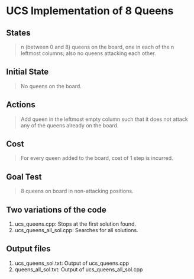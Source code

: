 # UCS Implementation of 8 Queens
## States
<blockquote>n (between 0 and 8) queens on the board, one in each of the n leftmost columns; also no queens attacking each other.</blockquote>

## Initial State
<blockquote>No queens on the board.</blockquote>

## Actions
<blockquote>Add queen in the leftmost empty column such that it does not attack any of the queens already on the board.</blockquote>

## Cost
<blockquote>For every queen added to the board, cost of 1 step is incurred.</blockquote>

## Goal Test
<blockquote>8 queens on board in non-attacking positions.</blockquote>

## Two variations of the code
1. ucs_queens.cpp: Stops at the first solution found. 
2. ucs_queens_all_sol.cpp: Searches for all solutions.

## Output files
1. ucs_queens_sol.txt: Output of ucs_queens.cpp
2. queens_all_sol.txt: Output of ucs_queens_all_sol.cpp